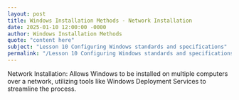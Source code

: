 ```yaml
---
layout: post
title: Windows Installation Methods - Network Installation
date: 2025-01-10 12:00:00 -0000
author: Windows Installation Methods
quote: "content here"
subject: "Lesson 10 Configuring Windows standards and specifications"
permalink: "/Lesson 10 Configuring Windows standards and specifications/Windows Installation Methods/Windows Installation Methods - Network Installation"
---
```


Network Installation: Allows Windows to be installed on multiple computers over a network, utilizing tools like Windows Deployment Services to streamline the process.
